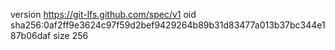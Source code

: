 version https://git-lfs.github.com/spec/v1
oid sha256:0af2ff9e3624c97f59d2bef9429264b89b31d83477a013b37bc344e187b06daf
size 256
